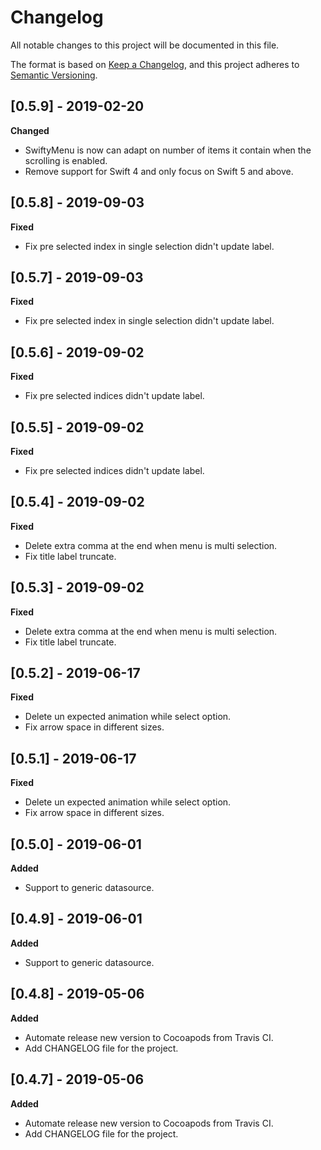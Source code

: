 # Changelog
All notable changes to this project will be documented in this file.

The format is based on [Keep a Changelog](https://keepachangelog.com/en/1.0.0/),
and this project adheres to [Semantic Versioning](https://semver.org/spec/v2.0.0.html).

## [0.5.9] - 2019-02-20
**Changed**
- SwiftyMenu is now can adapt on number of items it contain when the scrolling is enabled.
- Remove support for Swift 4 and only focus on Swift 5 and above.

## [0.5.8] - 2019-09-03
**Fixed**
- Fix pre selected index in single selection didn't update label.

## [0.5.7] - 2019-09-03
**Fixed**
- Fix pre selected index in single selection didn't update label.

## [0.5.6] - 2019-09-02
**Fixed**
- Fix pre selected indices didn't update label.

## [0.5.5] - 2019-09-02
**Fixed**
- Fix pre selected indices didn't update label.

## [0.5.4] - 2019-09-02
**Fixed**
- Delete extra comma at the end when menu is multi selection.
- Fix title label truncate.

## [0.5.3] - 2019-09-02
**Fixed**
- Delete extra comma at the end when menu is multi selection.
- Fix title label truncate.

## [0.5.2] - 2019-06-17
**Fixed**
- Delete un expected animation while select option.
- Fix arrow space in different sizes.

## [0.5.1] - 2019-06-17
**Fixed**
- Delete un expected animation while select option.
- Fix arrow space in different sizes.

## [0.5.0] - 2019-06-01
**Added**
- Support to generic datasource.

## [0.4.9] - 2019-06-01
**Added**
- Support to generic datasource.

## [0.4.8] - 2019-05-06
**Added**
- Automate release new version to Cocoapods from Travis CI.
- Add CHANGELOG file for the project.

## [0.4.7] - 2019-05-06
**Added**
- Automate release new version to Cocoapods from Travis CI.
- Add CHANGELOG file for the project.
